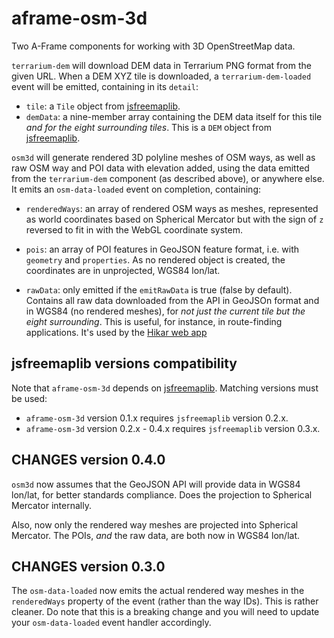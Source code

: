 aframe-osm-3d
=============

Two A-Frame components for working with 3D OpenStreetMap data.

`terrarium-dem` will download DEM data in Terrarium PNG format from the
given URL. When a DEM XYZ tile is downloaded, a `terrarium-dem-loaded` event 
will be emitted, containing in its `detail`:

- `tile`: a `Tile` object from [jsfreemaplib](https://gitlab.com/nickw1/jsfreemaplib). 
- `demData`: a nine-member array containing the DEM data itself for this tile *and for the eight surrounding tiles*. This is a `DEM` object from [jsfreemaplib](https://gitlab.com/nickw1/jsfreemaplib).

`osm3d` will generate rendered 3D polyline meshes of OSM ways, as well as raw
OSM way and POI data with elevation added, using the data emitted from the
`terrarium-dem` component (as described above), or anywhere else. It emits
an `osm-data-loaded` event on completion, containing:

- `renderedWays`: an array of rendered OSM ways as meshes, represented as world
coordinates based on Spherical Mercator but with the sign of `z` reversed to
fit in with the WebGL coordinate system.

- `pois`: an array of POI features in GeoJSON feature format, i.e. with
`geometry` and `properties`. As no rendered object is created, the coordinates
are in unprojected, WGS84 lon/lat.

- `rawData`: only emitted if the `emitRawData` is true (false by default).
Contains all raw data downloaded from the API in GeoJSOn format and in WGS84 (no rendered meshes), for *not just the current tile but the eight surrounding*. This is useful, for instance, in route-finding applications. It's used by the
[Hikar web app](https://github.com/nickw1/hikar.js) 


jsfreemaplib versions compatibility
-----------------------------------

Note that `aframe-osm-3d` depends on [jsfreemaplib](https://gitlab.com/nickw1/jsfreemaplib). Matching versions must be used:

- `aframe-osm-3d` version 0.1.x requires `jsfreemaplib` version 0.2.x.
- `aframe-osm-3d` version 0.2.x - 0.4.x requires `jsfreemaplib` version 0.3.x.


CHANGES version 0.4.0
---------------------

`osm3d` now assumes that the GeoJSON API will provide data in WGS84 lon/lat,
for better standards compliance. Does the projection to Spherical Mercator
internally.

Also, now only the rendered way meshes are projected into Spherical Mercator.
The POIs, *and* the raw data, are both now in WGS84 lon/lat.

CHANGES version 0.3.0
---------------------

The `osm-data-loaded` now emits the actual rendered way meshes in the
`renderedWays` property of the event (rather than the way IDs). This is 
rather cleaner. Do note that this is a breaking change and you will need to
update your `osm-data-loaded` event handler accordingly.
